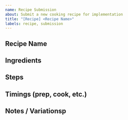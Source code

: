 ```yaml
---
name: Recipe Submission
about: Submit a new cooking recipe for implementation
title: "[Recipe] <Recipe Name>"
labels: recipe, submission
---
```


## Recipe Name

## Ingredients

## Steps

## Timings (prep, cook, etc.)

## Notes / Variationsp
